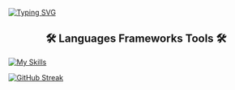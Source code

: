 [![Typing SVG](https://readme-typing-svg.demolab.com?font=Roboto&size=30&pause=1000&color=1EF718&random=false&width=435&lines=Hi.+I'm+Artur)](https://git.io/typing-svg)

<center><h2>🛠️ Languages Frameworks Tools 🛠️</h2></center>

[![My Skills](https://skillicons.dev/icons?i=java,c,github)](https://skillicons.dev)

[![GitHub Streak](https://streak-stats.demolab.com?user=Grodelek&theme=buefy-dark&hide_border=true&card_width=600&dates=EB545400)](https://git.io/streak-stats)
